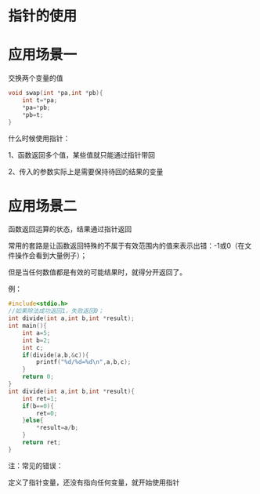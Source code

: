 # 指针的使用
# 应用场景一
交换两个变量的值

```cpp
void swap(int *pa,int *pb){
    int t=*pa;
    *pa=*pb;
    *pb=t;
}
```
什么时候使用指针：

1、函数返回多个值，某些值就只能通过指针带回

2、传入的参数实际上是需要保持待回的结果的变量

# 应用场景二
函数返回运算的状态，结果通过指针返回

常用的套路是让函数返回特殊的不属于有效范围内的值来表示出错：-1或0（在文件操作会看到大量例子）；

但是当任何数值都是有效的可能结果时，就得分开返回了。

例：

```cpp
#include<stdio.h>
//如果除法成功返回1，失败返回0；
int divide(int a,int b,int *result);
int main(){
    int a=5;
    int b=2;
    int c;
    if(divide(a,b,&c)){
        printf("%d/%d=%d\n",a,b,c);
    }
    return 0;
}
int divide(int a,int b,int *result){
    int ret=1;
    if(b==0){
        ret=0;
    }else{
        *result=a/b;
    }
    return ret;
}
```
注：常见的错误：

定义了指针变量，还没有指向任何变量，就开始使用指针